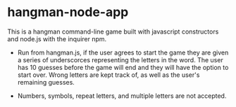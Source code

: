 # hangman-node-app

This is a hangman command-line game built with javascript constructors and node.js with the inquirer npm.

* Run from hangman.js, if the user agrees to start the game they are given a series of underscorces representing the letters in the word. The user has 10 guesses before the game will end and they will have the option to start over. Wrong letters are kept track of, as well as the user's remaining guesses.

* Numbers, symbols, repeat letters, and multiple letters are not accepted.